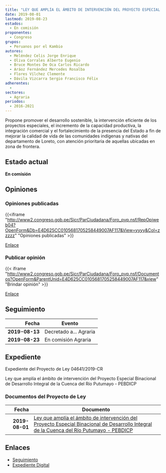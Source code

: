 ```yaml
---
title: "LEY QUE AMPLÍA EL ÁMBITO DE INTERVENCIÓN DEL PROYECTO ESPECIAL BINACIONAL DE DESARROLLO INTEGRAL DE LA CUENCA DEL RÍO PUTUMAYO-PEBDICP"
date: 2019-08-01
lastmod: 2019-08-23
estados: 
  - En comisión
proponentes: 
  - Congreso
grupos: 
  - Peruanos por el Kambio
autores: 
  - Meléndez Celis Jorge Enrique
  - Oliva Corrales Alberto Eugenio
  - Bruce Montes De Oca Carlos Ricardo
  - Aráoz Fernández Mercedes Rosalba
  - Flores Vílchez Clemente
  - Dávila Vizcarra Sergio Francisco Félix
adherentes: 
  - 
sectores: 
  - Agraria
periodos: 
  - 2016-2021
---
```


Propone promover el desarrollo sostenible, la intervención eficiente de los proyectos especiales, el incremento de la capacidad productiva, la integración comercial y el fortalecimiento de la presencia del Estado a fin de mejorar la calidad de vida de las comunidades indígenas y nativas del departamento de Loreto, con atención prioritaria de aquellas ubicadas en zona de frontera.


## Estado actual

**En comisión**

## Opiniones

### Opiniones publicadas

{{<iframe "http://www2.congreso.gob.pe/Sicr/ParCiudadana/Foro_pvp.nsf/RepOpiweb04?OpenForm&Db=E4D625CC0105681705258449007AF117&View=yyyy&Col=zzzzz" "Opiniones publicadas" >}}

[Enlace](http://www2.congreso.gob.pe/Sicr/ParCiudadana/Foro_pvp.nsf/RepOpiweb04?OpenForm&Db=E4D625CC0105681705258449007AF117&View=yyyy&Col=zzzzz)
### Publicar opinión

{{< iframe "http://www2.congreso.gob.pe/Sicr/ParCiudadana/Foro_pvp.nsf/Documentos?OpenForm&ParentUnid=E4D625CC0105681705258449007AF117&view" "Brindar opinión" >}}

[Enlace](http://www2.congreso.gob.pe/Sicr/ParCiudadana/Foro_pvp.nsf/Documentos?OpenForm&ParentUnid=E4D625CC0105681705258449007AF117&view)

## Seguimiento

| Fecha | Evento |
|------:|--------|
| **2019-08-13** | Decretado a... Agraria|
| **2019-08-23** | En comisión Agraria|


## Expediente

Expediente del Proyecto de Ley 04641/2019-CR

Ley que amplía el ámbito de intervención del Proyecto Especial Binacional de Desarrollo Integral de la Cuenca del Río Putumayo - PEBDICP


### Documentos del Proyecto de Ley

| Fecha | Documento |
|------:|--------|
| **2019-08-01** | [Ley que amplía el ámbito de intervención del Proyecto Especial Binacional de Desarrollo Integral de la Cuenca del Río Putumayo - PEBDICP](http://www.leyes.congreso.gob.pe/Documentos/2016_2021/Proyectos_de_Ley_y_de_Resoluciones_Legislativas/PL0464120190801..pdf) |

## Enlaces 

- [Seguimiento](http://www2.congreso.gob.pe/Sicr/TraDocEstProc/CLProLey2016.nsf/f7fff46988ca05b1052578e100829cc7/f9890f1db238f29605258449007d20cb?OpenDocument)
- [Expediente Digital](http://www2.congreso.gob.pe/Sicr/TraDocEstProc/CLProLey2016.nsf/f7fff46988ca05b1052578e100829cc7/f9890f1db238f29605258449007d20cb?OpenDocument&Click=05257FB7005EB655.eb71d0cf91d8294e05256cdf006b5706/$Body/0.1C6C)
